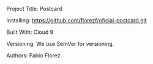 Project Title: Postcard

Installing: https://github.com/florezf/oficial-postcard.git

Built With: Cloud 9

Versioning: We use SemVer for versioning.

Authors: Fabio Florez
